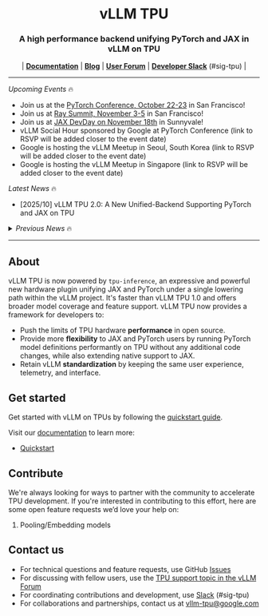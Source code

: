 <h1 align="center"> vLLM TPU</h1>

<h3 align="center">
A high performance backend unifying PyTorch and JAX in vLLM on TPU
</h3>

<p align="center">
| <a href="https://github.com/vllm-project/tpu-inference/tree/main/docs"><b>Documentation</b></a> | <a href="https://blog.vllm.ai/"><b>Blog</b></a> | <a href="https://discuss.vllm.ai/c/hardware-support/google-tpu-support/27"><b>User Forum</b></a> | <a href="https://slack.vllm.ai"><b>Developer Slack</b></a> (#sig-tpu) |
</p>

---

_Upcoming Events_ 🔥

- Join us at the [PyTorch Conference, October 22-23](https://events.linuxfoundation.org/pytorch-conference/) in San Francisco!
- Join us at [Ray Summit, November 3-5](https://www.anyscale.com/ray-summit/2025) in San Francisco!
- Join us at [JAX DevDay on November 18th](https://rsvp.withgoogle.com/events/devlab-fall-2025) in Sunnyvale!
- vLLM Social Hour sponsored by Google at PyTorch Conference (link to RSVP will be added closer to the event date)
- Google is hosting the vLLM Meetup in Seoul, South Korea (link to RSVP will be added closer to the event date)
- Google is hosting the vLLM Meetup in Singapore (link to RSVP will be added closer to the event date)

_Latest News_ 🔥

- [2025/10] vLLM TPU 2.0: A New Unified-Backend Supporting PyTorch and JAX on TPU
<!--TODO: add link: Read Google Cloud's Blog Post about vLLM TPU 2.0!-->

<details>
<summary><i>Previous News</i> 🔥</summary>

- [2025/04] vLLM TPU 1.0 announced at Cloud Next 2025
</details>

---

## About

vLLM TPU is now powered by `tpu-inference`, an expressive and powerful new hardware plugin unifying JAX and PyTorch under a single lowering path within the vLLM project. It's faster than vLLM TPU 1.0 and offers broader model coverage and feature support. vLLM TPU now provides a framework for developers to:

- Push the limits of TPU hardware **performance** in open source.
- Provide more **flexibility** to JAX and PyTorch users by running PyTorch model definitions performantly on TPU without any additional code changes, while also extending native support to JAX.
- Retain vLLM **standardization** by keeping the same user experience, telemetry, and interface.

## Get started

Get started with vLLM on TPUs by following the [quickstart guide](https://github.com/vllm-project/tpu-inference/tree/main/docs/getting_started/quickstart.md).

Visit our [documentation](https://github.com/vllm-project/tpu-inference/tree/main/docs) to learn more:

- [Quickstart](https://github.com/vllm-project/tpu-inference/tree/main/docs/getting_started/quickstart.md)
<!--TODO: add link to list of supported models-->

## Contribute

We're always looking for ways to partner with the community to accelerate TPU development. If you're interested in contributing to this effort, here are some open feature requests we’d love your help on:

1. Pooling/Embedding models <!--TODO: add link to existing FR-->

## Contact us

- For technical questions and feature requests, use GitHub [Issues](https://github.com/vllm-project/tpu-inference/issues)
- For discussing with fellow users, use the [TPU support topic in the vLLM Forum](https://discuss.vllm.ai/c/hardware-support/google-tpu-support/27)
- For coordinating contributions and development, use [Slack](https://slack.vllm.ai) (#sig-tpu)
- For collaborations and partnerships, contact us at [vllm-tpu@google.com](mailto:vllm-tpu@google.com)
